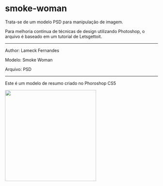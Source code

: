 # smoke-woman
Trata-se de um modelo PSD para manipulação de imagem.

<p>Para melhoria continua de técnicas de design utilizando Photoshop, o arquivo é baseado em um tutorial de Letsgettoit.</p>

<hr>
<p>Author: Lameck Fernandes</p>
<p>Modelo: Smoke Woman</p>
<p>Arquivo: PSD</p>

<hr>
<p>Este é um modelo de resumo criado no Phoroshop CS5</p>
<img src="https://preview.ibb.co/cLx0M5/SMOKE_WOMAN.jpg" width="300" height="300">
